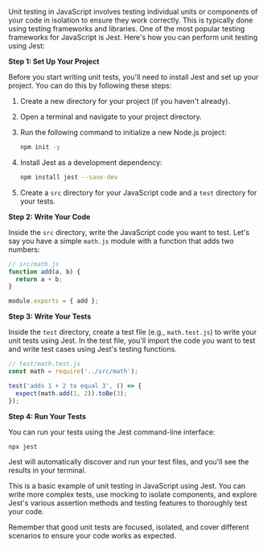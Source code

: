 Unit testing in JavaScript involves testing individual units or components of your code in isolation to ensure they work correctly. This is typically done using testing frameworks and libraries. One of the most popular testing frameworks for JavaScript is Jest. Here's how you can perform unit testing using Jest:

**Step 1: Set Up Your Project**

Before you start writing unit tests, you'll need to install Jest and set up your project. You can do this by following these steps:

1. Create a new directory for your project (if you haven't already).
2. Open a terminal and navigate to your project directory.
3. Run the following command to initialize a new Node.js project:
   
   ```sh
   npm init -y
   ```

4. Install Jest as a development dependency:

   ```sh
   npm install jest --save-dev
   ```

5. Create a `src` directory for your JavaScript code and a `test` directory for your tests.

**Step 2: Write Your Code**

Inside the `src` directory, write the JavaScript code you want to test. Let's say you have a simple `math.js` module with a function that adds two numbers:

```javascript
// src/math.js
function add(a, b) {
  return a + b;
}

module.exports = { add };
```

**Step 3: Write Your Tests**

Inside the `test` directory, create a test file (e.g., `math.test.js`) to write your unit tests using Jest. In the test file, you'll import the code you want to test and write test cases using Jest's testing functions.

```javascript
// test/math.test.js
const math = require('../src/math');

test('adds 1 + 2 to equal 3', () => {
  expect(math.add(1, 2)).toBe(3);
});
```

**Step 4: Run Your Tests**

You can run your tests using the Jest command-line interface:

```sh
npx jest
```

Jest will automatically discover and run your test files, and you'll see the results in your terminal.

This is a basic example of unit testing in JavaScript using Jest. You can write more complex tests, use mocking to isolate components, and explore Jest's various assertion methods and testing features to thoroughly test your code.

Remember that good unit tests are focused, isolated, and cover different scenarios to ensure your code works as expected.
